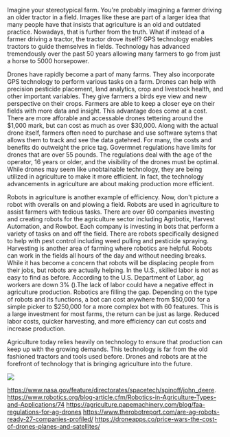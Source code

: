 Imagine your stereotypical farm. You're probably imagining a farmer driving an older tractor in a field. Images like these are part of a larger idea that many people have that insists that agriculture is an old and outdated practice. Nowadays, that is further from the truth. What if instead of a farmer driving a tractor, the tractor drove itself? GPS technology enables tractors to guide themselves in fields.  Technology has advanced tremendously over the past 50 years allowing many farmers to go from just a horse to 5000 horsepower. 

Drones have rapidly become a part of many farms. They also incorporate GPS technology to perform various tasks on a farm. Drones can help with precision pesticide placement, land analytics, crop and livestock health, and other important variables. They give farmers a birds eye view and new perspective on their crops. Farmers are able to keep a closer eye on their fields with more data and insight. This advantage does come at a cost. There are more afforable and accessable drones tettering around the $1,000 mark, but can cost as much as over $30,000. Along with the actual drone itself, farmers often need to purchase and use software sytems that allows them to track and see the data gatehred. For many, the costs and benefits do outweight the price tag. Govermnet regulations have limits for drones that are over 55 pounds. The regulations deal with the age of the operator, 16 years or older, and the visibility of the drones must be optimal. While drones may seem like unobtainable technology, they are being utilized in agriculture to make it more efficient. In fact, the technology advancements in agriculture are about making production more efficient. 

Robots in agriculture is another example of efficiency. Now, don't picture a robot with overalls on and plowing a field. Robots are used in agriculture to assist farmers with tedious tasks. There are over 60 companies investing and creating robots for the agriculture sector including Agribotix, Harvest Automation, and Rowbot. Each company is investing in bots that perform a variety of tasks on and off the field.  There are robots specifically designed to help with pest control including weed pulling and pesticide spraying. Harvesting is another area of farming where robotics are helpful. Robots can work in the fields all hours of the day and without needing breaks. While it has become a concern that robots will be displacing people from their jobs, but robots are actually helping. In the U.S., skilled labor is not as easy to find as before. According to the U.S. Department of Labor, ag workers are down 3% ().The lack of labor could have a negative effect in agriculture production. Robotics are filling the gap. Depending on the type of robots and its functions, a bot can cost anywhere from $50,000 for a simple picker to $250,000 for a more complex bot with 60 features. This is a large investment for most farms, the return can be just as large. Reduced labor costs, quicker harvesting, and more efficiency can cut costs and increase production. 

Agriculture today relies heavily on technology to ensure that production can keep up with the growing demands. This technology is far from the old fashioned tractors and tools used before. Drones and robots are at the forefront of technology that is bringing agriculture into the future.

![](https://www.farmfutures.com/commentary/commentary-robotics-are-transforming-agriculture)

https://www.nasa.gov/feature/directorates/spacetech/spinoff/john_deere. 
https://www.robotics.org/blog-article.cfm/Robotics-in-Agriculture-Types-and-Applications/74
https://agriculture.papemachinery.com/blog/faa-regulations-for-ag-drones
https://www.therobotreport.com/are-ag-robots-ready-27-companies-profiled/
https://droneapps.co/price-wars-the-cost-of-drones-planes-and-satellites/
